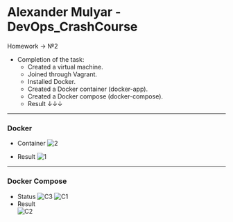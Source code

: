 # Alexander Mulyar - DevOps_CrashCourse 
   Homework -> №2

- Completion of the task:
   - Created a virtual machine.
   - Joined through Vagrant.
   - Installed Docker.
   - Сreated a Docker container (docker-app).
   - Created a Docker compose (docker-compose).
   - Result ↓↓↓ 
____
<h3>Docker</h3>

- Container
   ![2](https://user-images.githubusercontent.com/82367885/138553621-bdb3a606-1bf1-47d1-bd32-84e305c939f7.png)

- Result
   ![1](https://user-images.githubusercontent.com/82367885/138553622-2ca7d7db-dbac-401d-9606-dbb0c2577ab5.png)

____
<h3>Docker Compose</h3>

- Status
   ![C3](https://user-images.githubusercontent.com/82367885/138553700-53e08b9e-e8bc-41d9-84b1-7f6abe749b2d.png)
   ![C1](https://user-images.githubusercontent.com/82367885/138553695-27be571f-3126-41e5-b86f-01d4b8bde29c.png)
- Result      
   ![C2](https://user-images.githubusercontent.com/82367885/138553708-cd9d007f-b93e-4596-82d5-824587a71cca.png)
